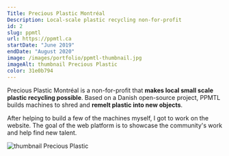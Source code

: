```yaml
---
Title: Precious Plastic Montréal
Description: Local-scale plastic recycling non-for-profit
id: 2
slug: ppmtl
url: https://ppmtl.ca
startDate: "June 2019"
endDate: "August 2020"
image: /images/portfolio/ppmtl-thumbnail.jpg
imageAlt: thumbnail Precious Plastic
color: 31e0b794
---
```


Precious Plastic Montréal is a non-for-profit that **makes local small scale plastic recycling possible**. Based on a Danish open-source project, PPMTL builds machines to shred and **remelt plastic into new objects**.

After helping to build a few of the machines myself, I got to work on the website. The goal of the web platform is to showcase the community's work and help find new talent.

![thumbnail Precious Plastic](/images/portfolio/ppmtl-thumbnail.jpg)